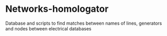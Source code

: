 # Networks-homologator
 Database and scripts to find matches between names of lines, generators and nodes between electrical databases

